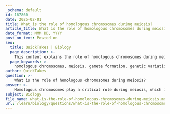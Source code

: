 ```yaml
---
_schema: default
id: 167860
date: 2025-02-01
title: What is the role of homologous chromosomes during meiosis?
article_title: What is the role of homologous chromosomes during meiosis?
date_format: MMM DD, YYYY
post_on_text: Posted on
seo:
  title: QuickTakes | Biology
  page_description: >-
    This content explains the role of homologous chromosomes during meiosis, focusing on their definition, the processes of crossing over and independent assortment, and their importance in generating genetic diversity in sexually reproducing organisms.
  page_keywords: >-
    homologous chromosomes, meiosis, gamete formation, genetic variation, crossing over, recombination, independent assortment, segregation, diploid, haploid, prophase I, metaphase I, anaphase I, genetic diversity, evolution, adaptation
author: QuickTakes
question: >-
    What is the role of homologous chromosomes during meiosis?
answer: >-
    Homologous chromosomes play a critical role during meiosis, which is the process of gamete formation in sexually reproducing organisms. Here are the key functions and mechanisms involving homologous chromosomes during meiosis:\n\n1. **Definition and Structure**: Homologous chromosomes are pairs of chromosomes that contain the same genes at the same loci but may carry different alleles (variations of a gene). Each pair consists of one chromosome inherited from the mother and one from the father, resulting in a diploid organism having two copies of each chromosome.\n\n2. **Crossing Over (Recombination)**: During prophase I of meiosis, homologous chromosomes undergo a process known as crossing over or recombination. This involves the exchange of genetic material between non-sister chromatids of homologous chromosomes. This exchange leads to new combinations of alleles, significantly increasing genetic diversity among the gametes produced. The resulting genetic shuffling is a major source of variation in offspring.\n\n3. **Independent Assortment**: During metaphase I, homologous chromosomes align at the metaphase plate in pairs. The orientation of each homologous chromosome pair is random, which means that the distribution of maternal and paternal chromosomes into the gametes occurs independently. This principle, known as the law of independent assortment, further contributes to genetic variation, as different combinations of chromosomes can be passed on to the next generation.\n\n4. **Segregation**: During anaphase I, homologous chromosomes are pulled apart and segregated into different daughter cells. This segregation ensures that each gamete receives only one chromosome from each homologous pair, resulting in haploid cells that contain half the number of chromosomes of the original diploid cell.\n\nIn summary, homologous chromosomes are essential for the processes of crossing over and independent assortment during meiosis, both of which are fundamental mechanisms that enhance genetic diversity in sexually reproducing populations. This genetic variation is crucial for evolution and adaptation in changing environments.
subject: Biology
file_name: what-is-the-role-of-homologous-chromosomes-during-meiosis.md
url: /learn/biology/questions/what-is-the-role-of-homologous-chromosomes-during-meiosis
---
```


&nbsp;